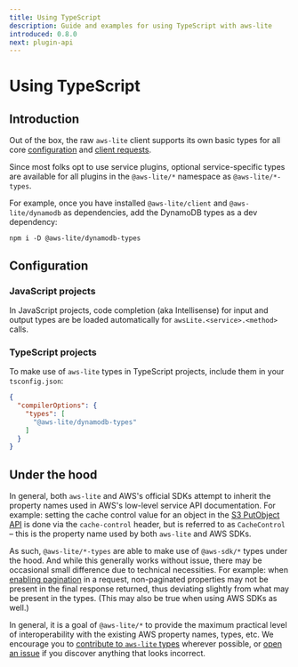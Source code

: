 ```yaml
---
title: Using TypeScript
description: Guide and examples for using TypeScript with aws-lite
introduced: 0.8.0
next: plugin-api
---
```

# Using TypeScript

## Introduction

Out of the box, the raw `aws-lite` client supports its own basic types for all core [configuration](/configuration) and [client requests](/request-response#requests).

Since most folks opt to use service plugins, optional service-specific types are available for all plugins in the `@aws-lite/*` namespace as `@aws-lite/*-types`.

For example, once you have installed `@aws-lite/client` and `@aws-lite/dynamodb` as dependencies, add the DynamoDB types as a dev dependency:

```shell
npm i -D @aws-lite/dynamodb-types
```


## Configuration

### JavaScript projects

In JavaScript projects, code completion (aka Intellisense) for input and output types are be loaded automatically for `awsLite.<service>.<method>` calls.


### TypeScript projects

To make use of `aws-lite` types in TypeScript projects, include them in your `tsconfig.json`:

```json
{
  "compilerOptions": {
    "types": [
      "@aws-lite/dynamodb-types"
    ]
  }
}
```


## Under the hood

In general, both `aws-lite` and AWS's official SDKs attempt to inherit the property names used in AWS's low-level service API documentation. For example: setting the cache control value for an object in the [S3 PutObject API](https://docs.aws.amazon.com/AmazonS3/latest/API/API_PutObject.html#API_PutObject_RequestSyntax) is done via the `cache-control` header, but is referred to as `CacheControl` – this is the property name used by both `aws-lite` and AWS SDKs.

As such, `@aws-lite/*-types` are able to make use of `@aws-sdk/*` types under the hood. And while this generally works without issue, there may be occasional small difference due to technical necessities. For example: when [enabling pagination](/request-response#requests) in a request, non-paginated properties may not be present in the final response returned, thus deviating slightly from what may be present in the types. (This may also be true when using AWS SDKs as well.)

In general, it is a goal of `@aws-lite/*` to provide the maximum practical level of interoperability with the existing AWS property names, types, etc. We encourage you to [contribute to `aws-lite` types](/contributing#creating-%40aws-lite%2F*-types-packages) wherever possible, or [open an issue](https://github.com/aws-lite/aws-lite/issues) if you discover anything that looks incorrect.
